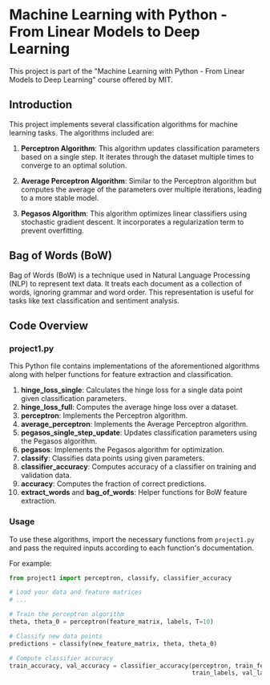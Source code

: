 # Machine Learning with Python - From Linear Models to Deep Learning

This project is part of the "Machine Learning with Python - From Linear Models to Deep Learning" course offered by MIT.

## Introduction

This project implements several classification algorithms for machine learning tasks. The algorithms included are:

1. **Perceptron Algorithm**: This algorithm updates classification parameters based on a single step. It iterates through the dataset multiple times to converge to an optimal solution.

2. **Average Perceptron Algorithm**: Similar to the Perceptron algorithm but computes the average of the parameters over multiple iterations, leading to a more stable model.

3. **Pegasos Algorithm**: This algorithm optimizes linear classifiers using stochastic gradient descent. It incorporates a regularization term to prevent overfitting.

## Bag of Words (BoW)

Bag of Words (BoW) is a technique used in Natural Language Processing (NLP) to represent text data. It treats each document as a collection of words, ignoring grammar and word order. This representation is useful for tasks like text classification and sentiment analysis.

## Code Overview

### project1.py

This Python file contains implementations of the aforementioned algorithms along with helper functions for feature extraction and classification.

1. **hinge_loss_single**: Calculates the hinge loss for a single data point given classification parameters.
2. **hinge_loss_full**: Computes the average hinge loss over a dataset.
3. **perceptron**: Implements the Perceptron algorithm.
4. **average_perceptron**: Implements the Average Perceptron algorithm.
5. **pegasos_single_step_update**: Updates classification parameters using the Pegasos algorithm.
6. **pegasos**: Implements the Pegasos algorithm for optimization.
7. **classify**: Classifies data points using given parameters.
8. **classifier_accuracy**: Computes accuracy of a classifier on training and validation data.
9. **accuracy**: Computes the fraction of correct predictions.
10. **extract_words** and **bag_of_words**: Helper functions for BoW feature extraction.

### Usage

To use these algorithms, import the necessary functions from `project1.py` and pass the required inputs according to each function's documentation.

For example:

```python
from project1 import perceptron, classify, classifier_accuracy

# Load your data and feature matrices
# ...

# Train the perceptron algorithm
theta, theta_0 = perceptron(feature_matrix, labels, T=10)

# Classify new data points
predictions = classify(new_feature_matrix, theta, theta_0)

# Compute classifier accuracy
train_accuracy, val_accuracy = classifier_accuracy(perceptron, train_feature_matrix, val_feature_matrix,
                                                   train_labels, val_labels, T=10)
```
